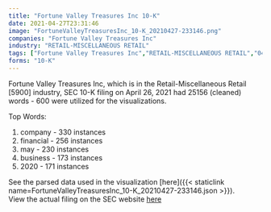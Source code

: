 ```yaml
---
title: "Fortune Valley Treasures Inc 10-K"
date: 2021-04-27T23:31:46
image: "FortuneValleyTreasuresInc_10-K_20210427-233146.png"
companies: "Fortune Valley Treasures Inc"
industry: "RETAIL-MISCELLANEOUS RETAIL"
tags: ["Fortune Valley Treasures Inc","RETAIL-MISCELLANEOUS RETAIL","04-26-2021","10-K"]
forms: "10-K"
---
```

Fortune Valley Treasures Inc, which is in the Retail-Miscellaneous Retail [5900] industry, SEC 10-K filing on April 26, 2021 had 25156 (cleaned) words - 600 were utilized for the visualizations.

Top Words:
1. company - 330 instances
2. financial - 256 instances
3. may - 230 instances
4. business - 173 instances
5. 2020 - 171 instances


See the parsed data used in the visualization [here]({{< staticlink name=FortuneValleyTreasuresInc_10-K_20210427-233146.json >}}).  
View the actual filing on the SEC website [here](https://www.sec.gov/Archives/edgar/data/1626745/0001493152-21-009670.txt)